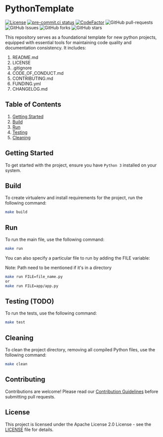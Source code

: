 # PythonTemplate

[![License](https://img.shields.io/badge/License-Apache_2.0-blue.svg)](https://img.shields.io/github/license/gvatsal60/PythonTemplate)
[![pre-commit.ci status](https://results.pre-commit.ci/badge/github/gvatsal60/PythonTemplate/master.svg)](https://results.pre-commit.ci/latest/github/gvatsal60/PythonTemplate/HEAD)
[![CodeFactor](https://www.codefactor.io/repository/github/gvatsal60/PythonTemplate/badge)](https://www.codefactor.io/repository/github/gvatsal60/PythonTemplate)
![GitHub pull-requests](https://img.shields.io/github/issues-pr/gvatsal60/PythonTemplate)
![GitHub Issues](https://img.shields.io/github/issues/gvatsal60/PythonTemplate)
![GitHub forks](https://img.shields.io/github/forks/gvatsal60/PythonTemplate)
![GitHub stars](https://img.shields.io/github/stars/gvatsal60/PythonTemplate)

This repository serves as a foundational template for new python projects,
equipped with essential tools for maintaining code quality and documentation consistency.
It includes:

1. README.md
2. LICENSE
3. .gitignore
4. CODE_OF_CONDUCT.md
5. CONTRIBUTING.md
6. FUNDING.yml
7. CHANGELOG.md

## Table of Contents

1. [Getting Started](#getting-started)
2. [Build](#build)
3. [Run](#run)
4. [Testing](#testing-todo)
5. [Cleaning](#cleaning)

## Getting Started

To get started with the project, ensure you have `Python 3` installed on your system.

## Build

To create virtualenv and install requirements for the project, run the following command:

```sh
make build
```

## Run

To run the main file, use the following command:

```sh
make run
```

You can also specify a particular file to run by adding the FILE variable:

Note: Path need to be mentioned if it's in a directory

```sh
make run FILE=file_name.py
or
make run FILE=app/app.py
```

## Testing (TODO)

To run the tests, use the following command:

```sh
make test
```

## Cleaning

To clean the project directory, removing all compiled Python files, use the following command:

```sh
make clean
```

## Contributing

Contributions are welcome! Please read our
[Contribution Guidelines](https://github.com/gvatsal60/PythonTemplate/blob/HEAD/CONTRIBUTING.md)
before submitting pull requests.

## License

This project is licensed under the Apache License 2.0 License -
see the [LICENSE](https://github.com/gvatsal60/PythonTemplate/blob/HEAD/LICENSE)
file for details.
